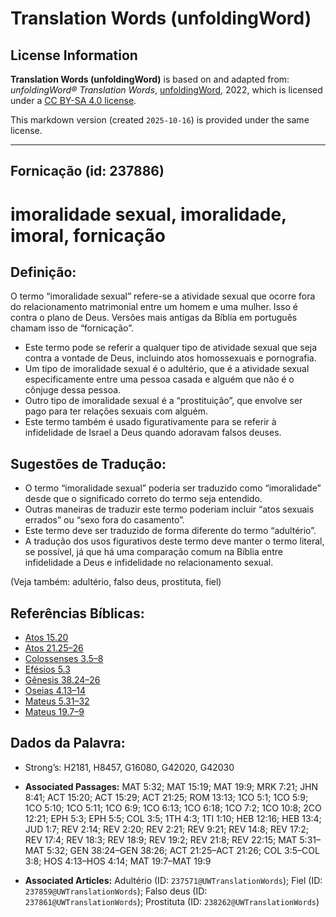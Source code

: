 # Translation Words (unfoldingWord)

## License Information

**Translation Words (unfoldingWord)** is based on and adapted from: _unfoldingWord® Translation Words_, [unfoldingWord](https://unfoldingword.org/utw), 2022, which is licensed under a [CC BY-SA 4.0 license](https://creativecommons.org/licenses/by-sa/4.0/legalcode.en).

This markdown version (created `2025-10-16`) is provided under the same license.



--------------------------------

## Fornicação (id: 237886)

imoralidade sexual, imoralidade, imoral, fornicação
===================================================

Definição:
----------

O termo “imoralidade sexual” refere\-se a atividade sexual que ocorre fora do relacionamento matrimonial entre um homem e uma mulher. Isso é contra o plano de Deus. Versões mais antigas da Bíblia em português chamam isso de “fornicação”.

* Este termo pode se referir a qualquer tipo de atividade sexual que seja contra a vontade de Deus, incluindo atos homossexuais e pornografia.
* Um tipo de imoralidade sexual é o adultério, que é a atividade sexual especificamente entre uma pessoa casada e alguém que não é o cônjuge dessa pessoa.
* Outro tipo de imoralidade sexual é a “prostituição”, que envolve ser pago para ter relações sexuais com alguém.
* Este termo também é usado figurativamente para se referir à infidelidade de Israel a Deus quando adoravam falsos deuses.

Sugestões de Tradução:
----------------------

* O termo “imoralidade sexual” poderia ser traduzido como “imoralidade” desde que o significado correto do termo seja entendido.
* Outras maneiras de traduzir este termo poderiam incluir “atos sexuais errados” ou “sexo fora do casamento”.
* Este termo deve ser traduzido de forma diferente do termo “adultério”.
* A tradução dos usos figurativos deste termo deve manter o termo literal, se possível, já que há uma comparação comum na Bíblia entre infidelidade a Deus e infidelidade no relacionamento sexual.

(Veja também: adultério, falso deus, prostituta, fiel)

Referências Bíblicas:
---------------------

* [Atos 15\.20](https://ref.ly/Acts15:20)
* [Atos 21\.25–26](https://ref.ly/Acts21:25-Acts21:26)
* [Colossenses 3\.5–8](https://ref.ly/Col3:5-Col3:8)
* [Efésios 5\.3](https://ref.ly/Eph5:3)
* [Gênesis 38\.24–26](https://ref.ly/Gen38:24-Gen38:26)
* [Oseias 4\.13–14](https://ref.ly/Hos4:13-Hos4:14)
* [Mateus 5\.31–32](https://ref.ly/Matt5:31-Matt5:32)
* [Mateus 19\.7–9](https://ref.ly/Matt19:7-Matt19:9)

Dados da Palavra:
-----------------

* Strong’s: H2181, H8457, G16080, G42020, G42030

* **Associated Passages:** MAT 5:32; MAT 15:19; MAT 19:9; MRK 7:21; JHN 8:41; ACT 15:20; ACT 15:29; ACT 21:25; ROM 13:13; 1CO 5:1; 1CO 5:9; 1CO 5:10; 1CO 5:11; 1CO 6:9; 1CO 6:13; 1CO 6:18; 1CO 7:2; 1CO 10:8; 2CO 12:21; EPH 5:3; EPH 5:5; COL 3:5; 1TH 4:3; 1TI 1:10; HEB 12:16; HEB 13:4; JUD 1:7; REV 2:14; REV 2:20; REV 2:21; REV 9:21; REV 14:8; REV 17:2; REV 17:4; REV 18:3; REV 18:9; REV 19:2; REV 21:8; REV 22:15; MAT 5:31–MAT 5:32; GEN 38:24–GEN 38:26; ACT 21:25–ACT 21:26; COL 3:5–COL 3:8; HOS 4:13–HOS 4:14; MAT 19:7–MAT 19:9
* **Associated Articles:** Adultério (ID: `237571@UWTranslationWords`); Fiel (ID: `237859@UWTranslationWords`); Falso deus (ID: `237861@UWTranslationWords`); Prostituta (ID: `238262@UWTranslationWords`)


